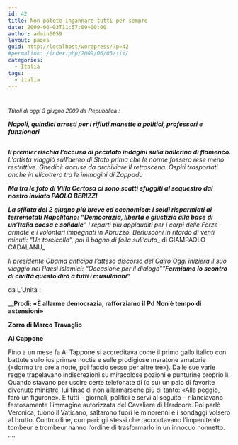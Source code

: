 ```yaml
---
id: 42
title: Non potete ingannare tutti per sempre
date: 2009-06-03T11:57:09+00:00
author: admin6059
layout: pages
guid: http://localhost/wordpress/?p=42
#permalink: /index.php/2009/06/03/iii/
categories:
  - Italia
tags:
  - italia
---
```

# <!-- fine TITOLO -->

<p style="text-align: left;">
  <em><span style="font-size: medium;"><span style="font-family: trebuchet ms,geneva;"><span style="font-size: small;"><span style="font-family: Arial,Helvetica;">Ttitoli di oggi 3 giu</span></span></span></span></em><em><span style="font-size: medium;"><span style="font-family: trebuchet ms,geneva;"><span style="font-size: small;"><span style="font-family: Arial,Helvetica;">gno 2009 da Repubblica :</span></span></span></span></em>
</p>

**_Napoli, quindici arresti per i rifiuti manette a politici, professori e funzionari_**

## <!-- inizio SOMMARIO -->

<!-- inizio FIRMA -->

_**Il premier rischia l&#8217;accusa di peculato indagini sulla ballerina di flamenco.** L&#8217;artista viaggiò sull&#8217;aereo di Stato prima che le norme fossero rese meno restrittive. Ghedini: accuse da archiviare_ _Il retroscena. Ospiti trasportati anche in elicottero tra le immagini di Zappadu_ <!-- inizio TITOLO -->

**_Ma tra le foto di Villa Certosa ci sono scatti sfuggiti al sequestro <span class="txt12">dal nostro inviato PAOLO BERIZZI</span>_**

_**La sfilata del 2 giugno più breve ed economica: i soldi risparmiati ai terremotati Napolitano: &#8220;Democrazia, libertà e giustizia alla base di un&#8217;Italia coesa e solidale**&#8221; I reparti più applauditi per i corpi delle_ _Forze armate e i volontari impegnati in Abruzzo. Berlusconi in ritardo di venti minuti: &#8220;Un torcicollo&#8221;, poi il bagno di folla sull&#8217;auto__ <span class="txt12">di GIAMPAOLO CADALANU</span>_

<!-- inizio TITOLO -->

<!-- Ultima modifica : 2009-06-03 09:35:51 -->

_Il presidente Obama anticipa l&#8217;atteso discorso del Cairo Oggi inizierà il suo viaggio nei Paesi islamici: &#8220;Occasione per il dialogo&#8221;&#8221;**Fermiamo lo scontro di civiltà questo dirò a tutti i musulmani&#8221;**_

da L&#8217;Unità :

__**Prodi: «È allarme democrazia, rafforziamo il Pd Non è tempo di astensioni»**

**Zorro <span class="firma">di Marco Travaglio </span>**

**Al Cappone** 

Fino a un mese fa Al Tappone si accreditava come il primo gallo italico con battute sullo ius primae noctis e sulle prodigiose maratone amatorie («dormo tre ore a notte, poi faccio sesso per altre tre»). Dalle sue varie regge trapelavano indiscrezioni su miracolose pozioni e punturine proprio lì. Quando stavano per uscire certe telefonate di (o su) un paio di favorite divenute ministre, lui finse di non allarmarsene più di tanto: «Alla peggio, farò un figurone». E tutti &#8211; giornali, politici e servi al seguito &#8211; rilanciavano festosamente l’immagine autorizzata del Cavaliere di Hardcore. Poi parlò Veronica, tuonò il Vaticano, saltarono fuori le minorenni e i sondaggi volsero al brutto. Contrordine, compari: gli stessi che raccontavano l’impenitente tombeur e trombeur hanno l’ordine di trasformarlo in un innocuo nonnetto. &#8230;.

# <!-- inizio TITOLO -->

<!-- fine TITOLO -->

### <!-- inizio FIRMA -->